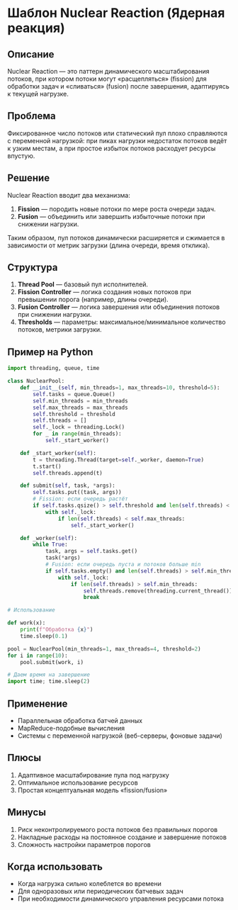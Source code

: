 # Шаблон Nuclear Reaction (Ядерная реакция)

## Описание
Nuclear Reaction — это паттерн динамического масштабирования потоков, при котором потоки могут «расщепляться» (fission) для обработки задач и «сливаться» (fusion) после завершения, адаптируясь к текущей нагрузке.

## Проблема
Фиксированное число потоков или статический пул плохо справляются с переменной нагрузкой: при пиках нагрузки недостаток потоков ведёт к узким местам, а при простое избыток потоков расходует ресурсы впустую.

## Решение
Nuclear Reaction вводит два механизма:
1. **Fission** — породить новые потоки по мере роста очереди задач.
2. **Fusion** — объединить или завершить избыточные потоки при снижении нагрузки.

Таким образом, пул потоков динамически расширяется и сжимается в зависимости от метрик загрузки (длина очереди, время отклика).

## Структура
1. **Thread Pool** — базовый пул исполнителей.
2. **Fission Controller** — логика создания новых потоков при превышении порога (например, длины очереди).
3. **Fusion Controller** — логика завершения или объединения потоков при снижении нагрузки.
4. **Thresholds** — параметры: максимальное/минимальное количество потоков, метрики загрузки.

## Пример на Python
```python
import threading, queue, time

class NuclearPool:
    def __init__(self, min_threads=1, max_threads=10, threshold=5):
        self.tasks = queue.Queue()
        self.min_threads = min_threads
        self.max_threads = max_threads
        self.threshold = threshold
        self.threads = []
        self._lock = threading.Lock()
        for _ in range(min_threads):
            self._start_worker()

    def _start_worker(self):
        t = threading.Thread(target=self._worker, daemon=True)
        t.start()
        self.threads.append(t)

    def submit(self, task, *args):
        self.tasks.put((task, args))
        # Fission: если очередь растёт
        if self.tasks.qsize() > self.threshold and len(self.threads) < self.max_threads:
            with self._lock:
                if len(self.threads) < self.max_threads:
                    self._start_worker()

    def _worker(self):
        while True:
            task, args = self.tasks.get()
            task(*args)
            # Fusion: если очередь пуста и потоков больше min
            if self.tasks.empty() and len(self.threads) > self.min_threads:
                with self._lock:
                    if len(self.threads) > self.min_threads:
                        self.threads.remove(threading.current_thread())
                        break

# Использование

def work(x):
    print(f"Обработка {x}")
    time.sleep(0.1)

pool = NuclearPool(min_threads=1, max_threads=4, threshold=2)
for i in range(10):
    pool.submit(work, i)

# Даем время на завершение
import time; time.sleep(2)
```

## Применение
- Параллельная обработка батчей данных
- MapReduce-подобные вычисления
- Системы с переменной нагрузкой (веб-серверы, фоновые задачи)

## Плюсы
1. Адаптивное масштабирование пула под нагрузку
2. Оптимальное использование ресурсов
3. Простая концептуальная модель «fission/fusion»

## Минусы
1. Риск неконтролируемого роста потоков без правильных порогов
2. Накладные расходы на постоянное создание и завершение потоков
3. Сложность настройки параметров порогов

## Когда использовать
- Когда нагрузка сильно колеблется во времени
- Для одноразовых или периодических батчевых задач
- При необходимости динамического управления ресурсами потока

